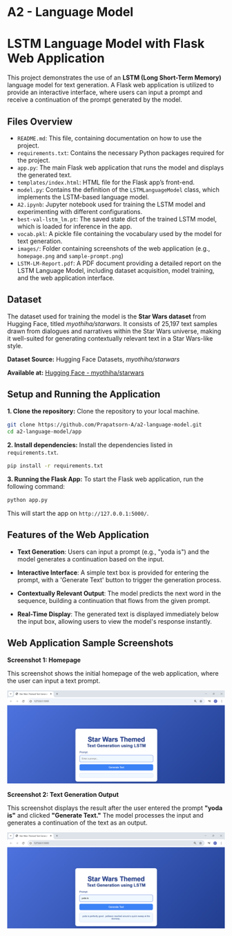 # A2 - Language Model
# LSTM Language Model with Flask Web Application

This project demonstrates the use of an **LSTM (Long Short-Term Memory)** language model for text generation. A Flask web application is utilized to provide an interactive interface, where users can input a prompt and receive a continuation of the prompt generated by the model.

## Files Overview

- `README.md`: This file, containing documentation on how to use the project.
- `requirements.txt`: Contains the necessary Python packages required for the project.
- `app.py`: The main Flask web application that runs the model and displays the generated text.
- `templates/index.html`: HTML file for the Flask app’s front-end.
- `model.py`: Contains the definition of the `LSTMLanguageModel` class, which implements the LSTM-based language model.
- `A2.ipynb`: Jupyter notebook used for training the LSTM model and experimenting with different configurations.
- `best-val-lstm_lm.pt`: The saved state dict of the trained LSTM model, which is loaded for inference in the app.
- `vocab.pkl`: A pickle file containing the vocabulary used by the model for text generation.
- `images/`: Folder containing screenshots of the web application (e.g., `homepage.png` and `sample-prompt.png`)
- `LSTM-LM-Report.pdf`: A PDF document providing a detailed report on the LSTM Language Model, including dataset acquisition, model training, and the web application interface.

## Dataset
The dataset used for training the model is the **Star Wars dataset** from Hugging Face, titled *myothiha/starwars*. It consists of 25,197 text samples drawn from dialogues and narratives within the Star Wars universe, making it well-suited for generating contextually relevant text in a Star Wars-like style.

**Dataset Source:** Hugging Face Datasets, *myothiha/starwars*

**Available at:** [Hugging Face - myothiha/starwars](https://huggingface.co/datasets/myothiha/starwars)

## Setup and Running the Application

**1. Clone the repository:** 
Clone the repository to your local machine.
```bash
git clone https://github.com/Prapatsorn-A/a2-language-model.git
cd a2-language-model/app
```

**2. Install dependencies:** 
Install the dependencies listed in `requirements.txt`.
```bash
pip install -r requirements.txt
```

**3. Running the Flask App:**
To start the Flask web application, run the following command:
```bash
python app.py
```
This will start the app on `http://127.0.0.1:5000/`.

## Features of the Web Application
- **Text Generation**: Users can input a prompt (e.g., "yoda is") and the model generates a continuation based on the input.
  
- **Interactive Interface**: A simple text box is provided for entering the prompt, with a 'Generate Text' button to trigger the generation process.

- **Contextually Relevant Output**: The model predicts the next word in the sequence, building a continuation that flows from the given prompt.
  
- **Real-Time Display**: The generated text is displayed immediately below the input box, allowing users to view the model's response instantly.

## Web Application Sample Screenshots

**Screenshot 1: Homepage**

This screenshot shows the initial homepage of the web application, where the user can input a text prompt.

![Homepage](images/homepage.png)

**Screenshot 2: Text Generation Output**

This screenshot displays the result after the user entered the prompt **"yoda is"** and clicked **"Generate Text."** The model processes the input and generates a continuation of the text as an output.

![Sample Prompt](images/sample-prompt.png)